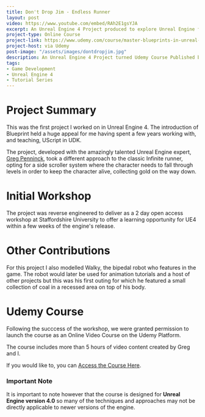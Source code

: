 ```yaml
---
title: Don't Drop Jim - Endless Runner
layout: post
video: https://www.youtube.com/embed/RAh2E1gsYJA
excerpt: An Unreal Engine 4 Project produced to explore Unreal Engine following it's release and subsequently turned into a Udemy Course, Published by ThunderSteed Ltd.
project-type: Online Course
project-link: https://www.udemy.com/course/master-blueprints-in-unreal-engine-4-endless-runner/?referralCode=5DB158E264BB07E11246
project-host: via Udemy
post-image: "/assets/images/dontdropjim.jpg"
description: An Unreal Engine 4 Project turned Udemy Course Published by ThunderSteed Ltd.
tags:
- Game Development
- Unreal Engine 4
- Tutorial Series
---
```

# Project Summary

This was the first project I worked on in Unreal Engine 4. The introduction of Blueprint held a huge appeal for me having spent a few years working with, and teaching, UScript in UDK. 

The project, developed with the amazingly talented Unreal Engine expert, [Greg Penninck](https://uk.linkedin.com/in/greg-penninck-4736811a), took a different approach to the classic Infinite runner, opting for a side scroller system where the character needs to fall through levels in order to keep the character alive, collecting gold on the way down.

<!--### Character Setup

The character runs automatically, the player controls the direction by clicking in order to swap the direction.

more info coming soon...

### Level and Camera Setup

coming soon...-->

# Initial Workshop

The project was reverse engineered to deliver as a 2 day open access workshop at Staffordshire University to offer a learning opportunity for UE4 within a few weeks of the engine's release.

# Other Contributions

For this project I also modelled Walky, the bipedal robot who features in the game. The robot would later be used for animation tutorials and a host of other projects but this was his first outing for which he featured a small collection of coal in a recessed area on top of his body.

<!--*Include character presentation sheet?* -->

# Udemy Course

Following the succcess of the workshop, we were granted permission to launch the course as an Online Video Course on the Udemy Platform. 

The course includes more than 5 hours of video content created by Greg and I.

If you would like to, you can [Access the Course Here](https://www.udemy.com/course/master-blueprints-in-unreal-engine-4-endless-runner/?referralCode=5DB158E264BB07E11246). 

### **Important Note**

It is important to note however that the course is designed for **Unreal Engine version 4.0** so many of the techniques and approaches may not be directly applicable to newer versions of the engine.